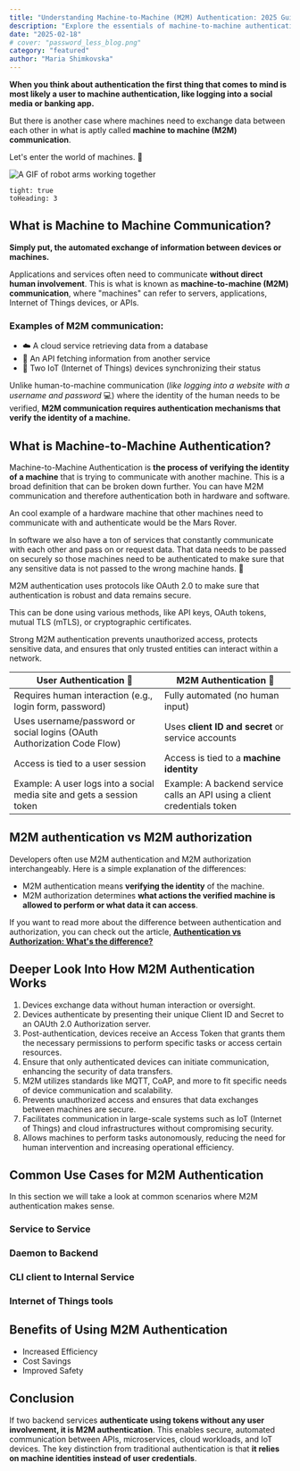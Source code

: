```yaml
---
title: "Understanding Machine-to-Machine (M2M) Authentication: 2025 Guide"
description: "Explore the essentials of machine-to-machine authentication and best practices for implementing secure M2M communication."
date: "2025-02-18"
# cover: "password_less_blog.png"
category: "featured"
author: "Maria Shimkovska"
---
```


**When you think about authentication the first thing that comes to mind is most likely a user to machine authentication, like logging into a social media or banking app.**

But there is another case where machines need to exchange data between each other in what is aptly called **machine to machine (M2M) communication**.

Let's enter the world of machines. 🤖

![A GIF of robot arms working together](https://media3.giphy.com/media/v1.Y2lkPTc5MGI3NjExYjR4dXE5Zmg5MDRoazdtNG9hZ2o1d3RleTY4bHRiOXh4dXhjdDJhYyZlcD12MV9pbnRlcm5hbF9naWZfYnlfaWQmY3Q9Zw/Yn23Blov9gNxmrY74K/giphy.gif)

```toc
tight: true
toHeading: 3
```

## What is Machine to Machine Communication? 
**Simply put, the automated exchange of information between devices or machines.**

Applications and services often need to communicate **without direct human involvement**. This is what is known as **machine-to-machine (M2M) communication**, where "machines" can refer to servers, applications, Internet of Things devices, or APIs.

### Examples of M2M communication: 
- ☁️ A cloud service retrieving data from a database
- 🔄 An API fetching information from another service 
- 📡 Two IoT (Internet of Things) devices synchronizing their status

Unlike human-to-machine communication (*like logging into a website with a username and password* 💻)  where the identity of the human needs to be verified, **M2M communication requires authentication mechanisms that verify the identity of a machine.** 

## What is Machine-to-Machine Authentication?

Machine-to-Machine Authentication is **the process of verifying the identity of a machine** that is trying to communicate with another machine. This is a broad definition that can be broken down further. You can have M2M communication and therefore authentication both in hardware and software. 

An cool example of a hardware machine that other machines need to communicate with and authenticate would be the Mars Rover. 

In software we also have a ton of services that constantly communicate with each other and pass on or request data. That data needs to be passed on securely so those machines need to be authenticated to make sure that any sensitive data is not passed to the wrong machine hands. 🦾

M2M authentication uses protocols like OAuth 2.0 to make sure that authentication is robust and data remains secure. 

This can be done using various methods, like API keys, OAuth tokens, mutual TLS (mTLS), or cryptographic certificates. 

Strong M2M authentication prevents unauthorized access, protects sensitive data, and ensures that only trusted entities can interact within a network. 

| **User Authentication 👤** | **M2M Authentication 🤖** |
|----------------------------|----------------------------|
| Requires human interaction (e.g., login form, password) | Fully automated (no human input) |
| Uses username/password or social logins (OAuth Authorization Code Flow) | Uses **client ID and secret** or service accounts |
| Access is tied to a user session | Access is tied to a **machine identity** |
| Example: A user logs into a social media site and gets a session token | Example: A backend service calls an API using a client credentials token |

## M2M authentication vs M2M authorization
Developers often use M2M authentication and M2M authorization interchangeably. Here is a simple explanation of the differences: 
- M2M authentication means **verifying the identity** of the machine. 
- M2M authorization determines **what actions the verified machine is allowed to perform or what data it can access**. 

If you want to read more about the difference between authentication and authorization, you can check out the article, [**Authentication vs Authorization: What's the difference?**](https://supertokens.com/blog/authentication-vs-authorization)


## Deeper Look Into How M2M Authentication Works

1. Devices exchange data without human interaction or oversight. 
2. Devices authenticate by presenting their unique Client ID and Secret to an OAUth 2.0 Authorization server. 
3. Post-authentication, devices receive an Access Token that grants them the necessary permissions to perform specific tasks or access certain resources. 
4. Ensure that only authenticated devices can initiate communication, enhancing the security of data transfers. 
5. M2M utilizes standards like MQTT, CoAP, and more to fit specific needs of device communication and scalability. 
6. Prevents unauthorized access and ensures that data exchanges between machines are secure. 
7. Facilitates communication in large-scale systems such as IoT (Internet of Things) and cloud infrastructures without compromising security. 
8. Allows machines to perform tasks autonomously, reducing the need for human intervention and increasing operational efficiency. 

## Common Use Cases for M2M Authentication 

In this section we will take a look at common scenarios where M2M authentication makes sense. 

### Service to Service 

### Daemon to Backend 

### CLI client to Internal Service 

### Internet of Things tools 

## Benefits of Using M2M Authentication 
- Increased Efficiency 
- Cost Savings 
- Improved Safety 

## Conclusion 

If two backend services **authenticate using tokens without any user involvement, it is M2M authentication**. This enables secure, automated communication between APIs, microservices, cloud workloads, and IoT devices. The key distinction from traditional authentication is that **it relies on machine identities instead of user credentials**.


